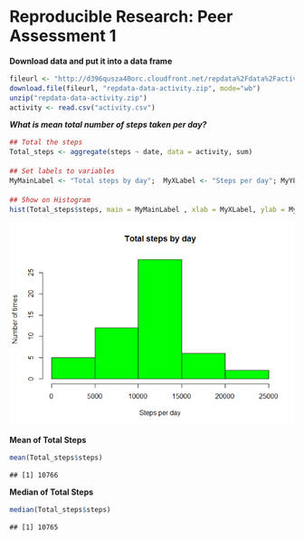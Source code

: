 # Reproducible Research: Peer Assessment 1



**Download data and put it into a data frame** 



```r
fileurl <- "http://d396qusza40orc.cloudfront.net/repdata%2Fdata%2Factivity.zip"
download.file(fileurl, "repdata-data-activity.zip", mode="wb")
unzip("repdata-data-activity.zip")
activity <- read.csv("activity.csv")
```
***What is mean total number of steps taken per day?***


```r
## Total the steps
Total_steps <- aggregate(steps ~ date, data = activity, sum)

## Set labels to variables
MyMainLabel <- "Total steps by day";  MyXLabel <- "Steps per day"; MyYLabel <- "Number of times"

## Show on Histogram
hist(Total_steps$steps, main = MyMainLabel , xlab = MyXLabel, ylab = MyYLabel,col="green")
```

![plot of chunk unnamed-chunk-2](./PA1_template_files/figure-html/unnamed-chunk-2.png) 


**Mean of Total Steps** 


```r
mean(Total_steps$steps)
```

```
## [1] 10766
```

**Median of Total Steps** 


```r
median(Total_steps$steps)
```

```
## [1] 10765
```

